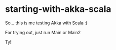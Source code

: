 # starting-with-akka-scala

So... this is me testing Akka with Scala :) 

For trying out, just run Main or Main2

Ty!
